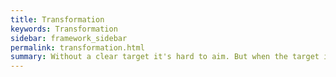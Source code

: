 ```yaml
---
title: Transformation
keywords: Transformation
sidebar: framework_sidebar
permalink: transformation.html
summary: Without a clear target it's hard to aim. But when the target is clear it's time to “Plan Your Work & Work Your Plan”.
---
```

